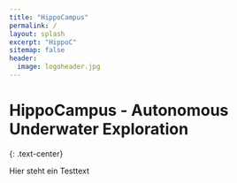 ```yaml
---
title: "HippoCampus"
permalink: /
layout: splash
excerpt: "HippoC"
sitemap: false
header:
  image: logoheader.jpg
---
```

<h1>HippoCampus - Autonomous Underwater Exploration</h1>
{: .text-center}

Hier steht ein Testtext


